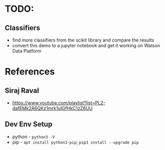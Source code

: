 # TODO:

## Classifiers

- find more classifiers from the scikit library and compare the results
- convert this demo to a jupyter notebook and get it working on Watson Data Platform

# References

## Siraj Raval

- https://www.youtube.com/playlist?list=PL2-dafEMk2A6QKz1mrk1uIGfHkC1zZ6UU

## Dev Env Setup

- python - `python3 -V`
- pip - `apt install python3-pip`; `pip3 install --upgrade pip`

